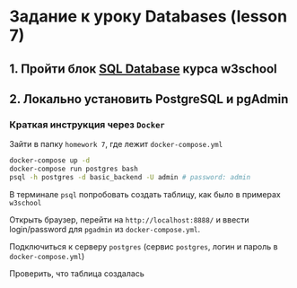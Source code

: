 # Задание к уроку Databases (lesson 7)

## 1. Пройти блок [SQL Database](https://www.w3schools.com/sql/sql_create_db.asp) курса w3school

## 2. Локально установить PostgreSQL и pgAdmin

### Краткая инструкция через `Docker`

Зайти в папку `homework 7`, где лежит `docker-compose.yml`

```bash
docker-compose up -d
docker-compose run postgres bash
psql -h postgres -d basic_backend -U admin # password: admin
```

В терминале `psql` попробовать создать таблицу, как было в примерах `w3school`

Открыть браузер, перейти на `http://localhost:8888/` и ввести login/password для `pgadmin` из `docker-compose.yml`.

Подключиться к серверу `postgres` (сервис `postgres`, логин и пароль в `docker-compose.yml`)

Проверить, что таблица создалась
